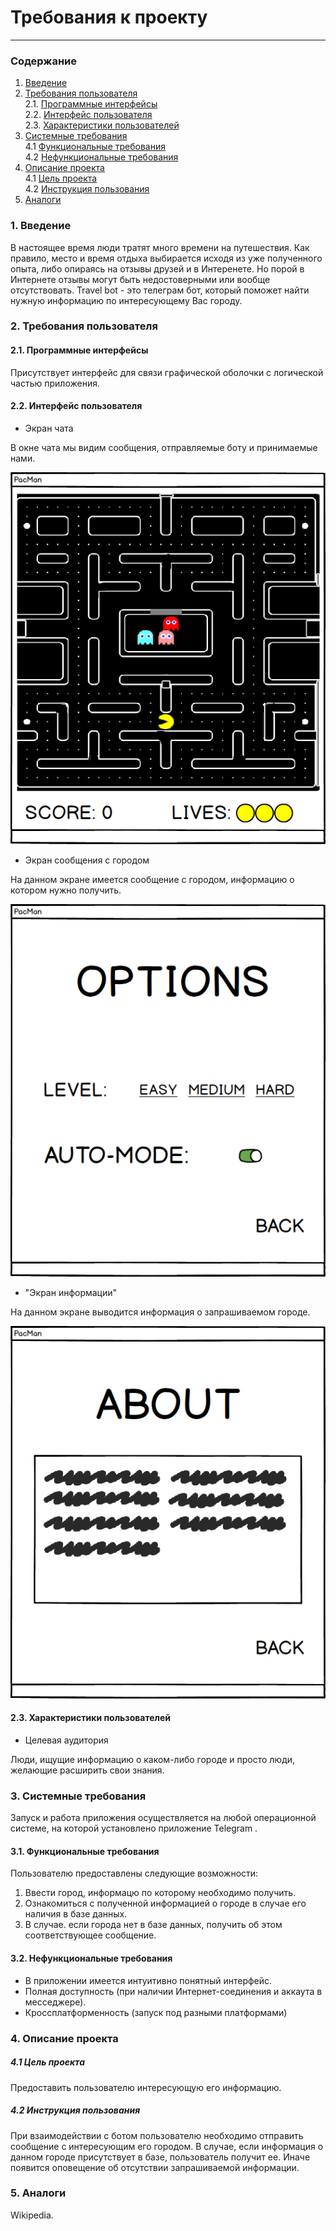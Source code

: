 # Требования к проекту
---
### Содержание
1. [Введение](#1)
2. [Требования пользователя](#2) <br>
  2.1. [Программные интерфейсы](#2.1) <br>
  2.2. [Интерфейс пользователя](#2.2) <br>
  2.3. [Характеристики пользователей](#2.3) <br>
3. [Системные требования](#3) <br>
  4.1 [Функциональные требования](#3.1) <br>
  4.2 [Нефункциональные требования](#3.2) <br>
4. [Описание проекта](#4) <br>
	4.1 [Цель проекта](#4.1) <br>
	4.2 [Инструкция пользования](#4.2) <br>
5. [Аналоги](#5) <br>

### 1. Введение <a name="1"></a>
В настоящее время люди тратят много времени на путешествия. Как правило, место и время отдыха выбирается исходя из  уже полученного опыта, либо опираясь на отзывы друзей и в Интеренете. Но порой в Интернете отзывы могут быть недостоверными или вообще отсутствовать.
Travel bot - это телеграм бот, который поможет найти нужную информацию по интересующему Вас городу.

### 2. Требования пользователя <a name="2"></a>
#### 2.1. Программные интерфейсы <a name="2.1"></a>
Присутствует интерфейс для связи графической оболочки с логической частью приложения.
#### 2.2. Интерфейс пользователя <a name="2.2"></a>
  
- Экран чата

В окне чата мы видим сообщения, отправляемые боту и принимаемые нами.

  ![ChatScreen](https://github.com/BoryaD/PacMan/blob/master/Images/Mockups/New%20Mockup%204.png)
  
- Экран сообщения с городом

На данном экране имеется сообщение с городом, информацию о котором нужно получить.

  ![MessageScreen](https://github.com/BoryaD/PacMan/blob/master/Images/Mockups/New%20Mockup%202.png)
  
- "Экран информации"

На данном экране выводится информация о запрашиваемом городе.

  ![InfoScreen](https://github.com/BoryaD/PacMan/blob/master/Images/Mockups/New%20Mockup%203.png)

#### 2.3. Характеристики пользователей <a name="2.3"></a>
- Целевая аудитория

Люди, ищущие информацию о каком-либо городе и просто люди, желающие расширить свои знания.

### 3. Системные требования <a name="3"></a>
Запуск и работа приложения осуществляется на любой операционной системе, на которой установлено приложение Telegram .
#### 3.1. Функциональные требования <a name="3.1"></a>
Пользователю предоставлены следующие возможности:
   1. Ввести город, информацю по которому необходимо получить.
   2. Ознакомиться с полученной информацией о городе в случае его наличия в базе данных.
   3. В случае. если города нет в базе данных, получить об этом соответствующее сообщение.

#### 3.2. Нефункциональные требования <a name="3.2"></a>
- В приложении имеется интуитивно понятный интерфейс.
- Полная доступность (при наличии Интернет-соединения и аккаута в месседжере).
- Кроссплатформенность (запуск под разными платформами)

### 4. Описание проекта <a name="4"></a>
  ##### 4.1 Цель проекта <a name="4.1"></a>
Предоставить пользователю интересующую его информацию.
  ##### 4.2 Инструкция пользования <a name="4.2"></a>
  При взаимодействии с ботом пользователю необходимо отправить сообщение с интересующим его городом. В случае, если информация о данном городе присутствует в базе, пользователь получит ее. Иначе появится оповещение об отсутствии запрашиваемой информации.
 
### 5. Аналоги <a name="5"></a>
Wikipedia. 
